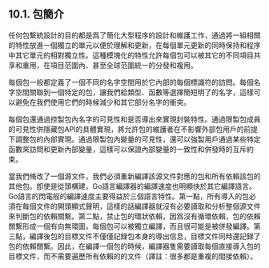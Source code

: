 ## 10.1. 包簡介

任何包繫統設計的目的都是爲了簡化大型程序的設計和維護工作，通過將一組相關的特性放進一個獨立的單元以便於理解和更新，在每個單元更新的同時保持和程序中其它單元的相對獨立性。這種模塊化的特性允許每個包可以被其它的不同項目共享和重用，在項目范圍內、甚至全球范圍統一的分發和複用。

每個包一般都定義了一個不同的名字空間用於它內部的每個標識符的訪問。每個名字空間關聯到一個特定的包，讓我們給類型、函數等選擇簡短明了的名字，這樣可以避免在我們使用它們的時候減少和其它部分名字的衝突。

每個包還通過控製包內名字的可見性和是否導出來實現封裝特性。通過限製包成員的可見性併隱藏包API的具體實現，將允許包的維護者在不影響外部包用戶的前提下調整包的內部實現。通過限製包內變量的可見性，還可以強製用戶通過某些特定函數來訪問和更新內部變量，這樣可以保證內部變量的一致性和併發時的互斥約束。

當我們脩改了一個源文件，我們必須重新編譯該源文件對應的包和所有依賴該包的其他包。卽使是從頭構建，Go語言編譯器的編譯速度也明顯快於其它編譯語言。Go語言的閃電般的編譯速度主要得益於三個語言特性。第一點，所有導入的包必須在每個文件的開頭顯式聲明，這樣的話編譯器就沒有必要讀取和分析整個源文件來判斷包的依賴關繫。第二點，禁止包的環狀依賴，因爲沒有循環依賴，包的依賴關繫形成一個有向無環圖，每個包可以被獨立編譯，而且很可能是被併發編譯。第三點，編譯後包的目標文件不僅僅記録包本身的導出信息，目標文件同時還記録了包的依賴關繫。因此，在編譯一個包的時候，編譯器隻需要讀取每個直接導入包的目標文件，而不需要遍歷所有依賴的的文件（譯註：很多都是重複的間接依賴）。

